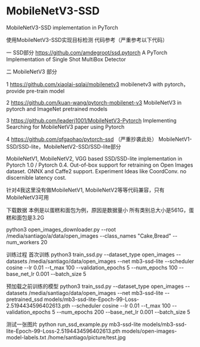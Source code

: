 # MobileNetV3-SSD
MobileNetV3-SSD implementation in PyTorch 

使用MobileNetV3-SSD实现目标检测
代码参考（严重参考以下代码）

一 SSD部分
https://github.com/amdegroot/ssd.pytorch
A PyTorch Implementation of Single Shot MultiBox Detector 

二 MobileNetV3 部分

1 https://github.com/xiaolai-sqlai/mobilenetv3
mobilenetv3 with pytorch，provide pre-train model 

2 https://github.com/kuan-wang/pytorch-mobilenet-v3
MobileNetV3 in pytorch and ImageNet pretrained models 

3 https://github.com/leaderj1001/MobileNetV3-Pytorch
Implementing Searching for MobileNetV3 paper using Pytorch 

4 https://github.com/qfgaohao/pytorch-ssd  （严重抄袭此处）
MobileNetV1-SSD/SSD-lite，MobileNetV2-SSD/SSD-lite部分

MobileNetV1, MobileNetV2, VGG based SSD/SSD-lite implementation in Pytorch 1.0 / Pytorch 0.4. Out-of-box support for retraining on Open Images dataset. ONNX and Caffe2 support. Experiment Ideas like CoordConv. 
no discernible latency cost.


针对4我这里没有做MobileNetV1, MobileNetV2等等代码兼容，只有MobileNetV3可用

下载数据
本例是以蛋糕和面包为例，原因是数据量小
所有类别总大小是561G，蛋糕和面包是3.2G

python3 open_images_downloader.py --root /media/santiago/a/data/open_images --class_names "Cake,Bread" --num_workers 20


训练过程
首次训练
python3 train_ssd.py --dataset_type open_images --datasets /media/santiago/data/open_images --net mb3-ssd-lite  --scheduler cosine --lr 0.01 --t_max 100 --validation_epochs 5 --num_epochs 100 --base_net_lr 0.001  --batch_size 5


预加载之前训练的模型
python3 train_ssd.py --dataset_type open_images --datasets /media/santiago/data/open_images --net mb3-ssd-lite --pretrained_ssd models/mb3-ssd-lite-Epoch-99-Loss-2.5194434596402613.pth  --scheduler cosine --lr 0.01 --t_max 100 --validation_epochs 5 --num_epochs 200 --base_net_lr 0.001  --batch_size 5



测试一张图片
python run_ssd_example.py mb3-ssd-lite models/mb3-ssd-lite-Epoch-99-Loss-2.5194434596402613.pth models/open-images-model-labels.txt /home/santiago/picture/test.jpg

